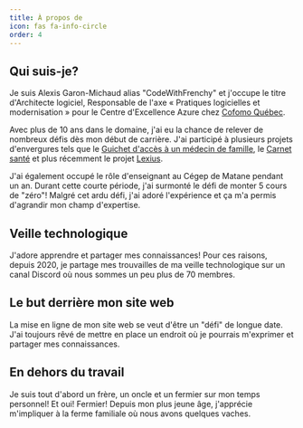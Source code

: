 ```yaml
---
title: À propos de
icon: fas fa-info-circle
order: 4
---
```


## Qui suis-je?

Je suis Alexis Garon-Michaud alias "CodeWithFrenchy" et j'occupe le titre d'Architecte logiciel, Responsable de l'axe « Pratiques logicielles et modernisation » pour le Centre d'Excellence Azure chez [Cofomo Québec](https://www.cofomo.com/fr).

Avec plus de 10 ans dans le domaine, j'ai eu la chance de relever de nombreux défis dès mon début de carrière. J'ai participé à plusieurs projets d'envergures tels que le [Guichet d'accès à un médecin de famille](https://www4.prod.ramq.gouv.qc.ca/GRL/LM_GuichAccesMdFamCitoy/fr), le [Carnet santé](https://carnetsante.gouv.qc.ca/portail) et plus récemment le projet [Lexius](https://www.quebec.ca/nouvelles/actualites/details/lancement-du-programme-lexius-une-avancee-pour-lacces-a-la-justice).

J'ai également occupé le rôle d'enseignant au Cégep de Matane pendant un an. Durant cette courte période, j'ai surmonté le défi de monter 5 cours de "zéro"! Malgré cet ardu défi, j'ai adoré l'expérience et ça m'a permis d'agrandir mon champ d'expertise.

## Veille technologique

J'adore apprendre et partager mes connaissances! Pour ces raisons, depuis 2020, je partage mes trouvailles de ma veille technologique sur un canal Discord où nous sommes un peu plus de 70 membres.

## Le but derrière mon site web

La mise en ligne de mon site web se veut d'être un "défi" de longue date. J'ai toujours rêvé de mettre en place un endroit où je pourrais m'exprimer et partager mes connaissances.

## En dehors du travail

Je suis tout d'abord un frère, un oncle et un fermier sur mon temps personnel! Et oui! Fermier! Depuis mon plus jeune âge, j'apprécie m'impliquer à la ferme familiale où nous avons quelques vaches.
